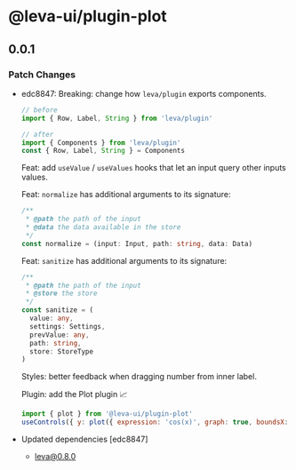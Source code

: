 # @leva-ui/plugin-plot

## 0.0.1
### Patch Changes

- edc8847: Breaking: change how `leva/plugin` exports components.
  
  ```jsx
  // before
  import { Row, Label, String } from 'leva/plugin'
  
  // after
  import { Components } from 'leva/plugin'
  const { Row, Label, String } = Components
  ```
  
  Feat: add `useValue` / `useValues` hooks that let an input query other inputs values.
  
  Feat: `normalize` has additional arguments to its signature:
  
  ```ts
  /**
   * @path the path of the input
   * @data the data available in the store
   */
  const normalize = (input: Input, path: string, data: Data)
  ```
  
  Feat: `sanitize` has additional arguments to its signature:
  
  ```ts
  /**
   * @path the path of the input
   * @store the store
   */
  const sanitize = (
    value: any,
    settings: Settings,
    prevValue: any,
    path: string,
    store: StoreType
  )
  ```
  
  
  Styles: better feedback when dragging number from inner label.
  
  Plugin: add the Plot plugin 📈
  
  ```js
  import { plot } from '@leva-ui/plugin-plot'
  useControls({ y: plot({ expression: 'cos(x)', graph: true, boundsX: [-10,10], boundsY: [0, 100] }) })
  ```
- Updated dependencies [edc8847]
  - leva@0.8.0
